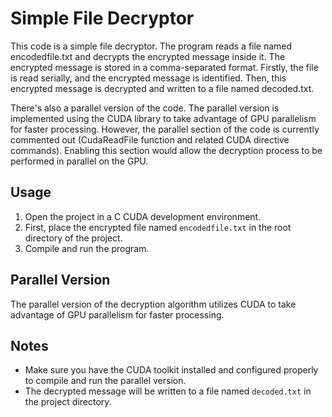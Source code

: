 # Simple File Decryptor

This code is a simple file decryptor. The program reads a file named encodedfile.txt and decrypts the encrypted message inside it. The encrypted message is stored in a comma-separated format. 
Firstly, the file is read serially, and the encrypted message is identified. Then, this encrypted message is decrypted and written to a file named decoded.txt.

There's also a parallel version of the code. The parallel version is implemented using the CUDA library to take advantage of GPU parallelism for faster processing. 
However, the parallel section of the code is currently commented out (CudaReadFile function and related CUDA directive commands). Enabling this section would allow the decryption process to be performed in parallel on the GPU.

## Usage

1. Open the project in a C CUDA development environment.
2. First, place the encrypted file named `encodedfile.txt` in the root directory of the project.
3. Compile and run the program.

## Parallel Version

The parallel version of the decryption algorithm utilizes CUDA to take advantage of GPU parallelism for faster processing.

## Notes

- Make sure you have the CUDA toolkit installed and configured properly to compile and run the parallel version.
- The decrypted message will be written to a file named `decoded.txt` in the project directory.

